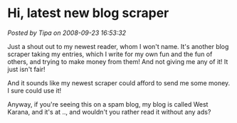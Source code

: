# Hi, latest new blog scraper

*Posted by Tipa on 2008-09-23 16:53:32*

Just a shout out to my newest reader, whom I won't name. It's another blog scraper taking my entries, which I write for my own fun and the fun of others, and trying to make money from them! And not giving me any of it! It just isn't fair!

And it sounds like my newest scraper could afford to send me some money. I sure could use it!

Anyway, if you're seeing this on a spam blog, my blog is called West Karana, and it's at .., and wouldn't you rather read it without any ads?
